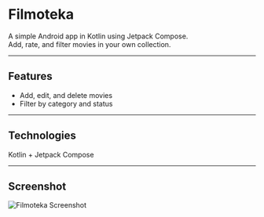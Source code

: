 # Filmoteka

A simple Android app in Kotlin using Jetpack Compose.  
Add, rate, and filter movies in your own collection.

---

## Features

- Add, edit, and delete movies
- Filter by category and status

---

## Technologies

Kotlin + Jetpack Compose

---

## Screenshot

![Filmoteka Screenshot]([https://pplx-res.cloudinary.com/image/private/user_uploads/xsMxBkLtFHpDNbQ/image.jpg](https://i.imgur.com/eYOBsyY.png))
